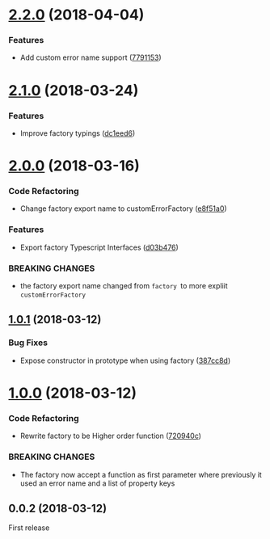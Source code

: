 <a name="2.2.0"></a>
# [2.2.0](https://github.com/adriengibrat/ts-custom-error/compare/v2.1.0...v2.2.0) (2018-04-04)


### Features

* Add custom error name support ([7791153](https://github.com/adriengibrat/ts-custom-error/commit/7791153))

<a name="2.1.0"></a>
# [2.1.0](https://github.com/adriengibrat/ts-custom-error/compare/v2.0.0...v2.1.0) (2018-03-24)


### Features

* Improve factory typings ([dc1eed6](https://github.com/adriengibrat/ts-custom-error/commit/dc1eed6))



<a name="2.0.0"></a>
# [2.0.0](https://github.com/adriengibrat/ts-custom-error/compare/v1.0.1...v2.0.0) (2018-03-16)


### Code Refactoring

* Change factory export name to customErrorFactory ([e8f51a0](https://github.com/adriengibrat/ts-custom-error/commit/e8f51a0))


### Features

* Export factory Typescript Interfaces ([d03b476](https://github.com/adriengibrat/ts-custom-error/commit/d03b476))


### BREAKING CHANGES

* the factory export name changed from `factory `to more expliit `customErrorFactory`



<a name="1.0.1"></a>
## [1.0.1](https://github.com/adriengibrat/ts-custom-error/compare/v1.0.0...v1.0.1) (2018-03-12)


### Bug Fixes

* Expose constructor in prototype when using factory ([387cc8d](https://github.com/adriengibrat/ts-custom-error/commit/387cc8d))



<a name="1.0.0"></a>
# [1.0.0](https://github.com/adriengibrat/ts-custom-error/compare/v0.0.2...v1.0.0) (2018-03-12)


### Code Refactoring

* Rewrite factory to be Higher order function ([720940c](https://github.com/adriengibrat/ts-custom-error/commit/720940c))

### BREAKING CHANGES

* The factory now accept a function as first parameter where previously it used an error name and a list of property keys



<a name="0.0.2"></a>
## 0.0.2 (2018-03-12)

First release
